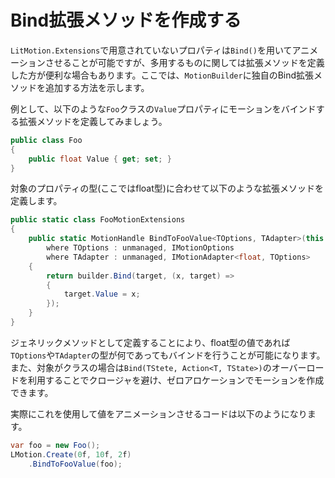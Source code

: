 # Bind拡張メソッドを作成する

`LitMotion.Extensions`で用意されていないプロパティは`Bind()`を用いてアニメーションさせることが可能ですが、多用するものに関しては拡張メソッドを定義した方が便利な場合もあります。ここでは、`MotionBuilder`に独自のBind拡張メソッドを追加する方法を示します。

例として、以下のような`Foo`クラスの`Value`プロパティにモーションをバインドする拡張メソッドを定義してみましょう。

```cs
public class Foo
{
    public float Value { get; set; }
}
```

対象のプロパティの型(ここではfloat型)に合わせて以下のような拡張メソッドを定義します。

```cs
public static class FooMotionExtensions
{
    public static MotionHandle BindToFooValue<TOptions, TAdapter>(this MotionBuilder<float, TOptions, TAdapter> builder, Foo target)
        where TOptions : unmanaged, IMotionOptions
        where TAdapter : unmanaged, IMotionAdapter<float, TOptions>
    {
        return builder.Bind(target, (x, target) =>
        {
            target.Value = x;
        });
    }
}
```

ジェネリックメソッドとして定義することにより、float型の値であれば`TOptions`や`TAdapter`の型が何であってもバインドを行うことが可能になります。また、対象がクラスの場合は`Bind(TStete, Action<T, TState>)`のオーバーロードを利用することでクロージャを避け、ゼロアロケーションでモーションを作成できます。

実際にこれを使用して値をアニメーションさせるコードは以下のようになります。

```cs
var foo = new Foo();
LMotion.Create(0f, 10f, 2f)
    .BindToFooValue(foo);
```
